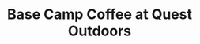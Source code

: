---
title: "Base Camp Coffee at Quest Outdoors"
url: /louisville/base-camp-coffee-at-quest-outdoors/
shop: Kaffee
---